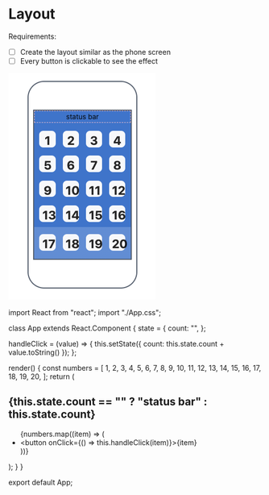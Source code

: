 # Layout

Requirements:

- [ ] Create the layout similar as the phone screen
- [ ] Every button is clickable to see the effect

![layout](./layout.png)

import React from "react";
import "./App.css";

class App extends React.Component {
  state = {
    count: "",
  };

  handleClick = (value) => {
    this.setState({ count: this.state.count + value.toString() });
  };

  render() {
    const numbers = [
      1, 2, 3, 4, 5, 6, 7, 8, 9, 10, 11, 12, 13, 14, 15, 16, 17, 18, 19, 20,
    ];
    return (
      <div>
        <h2>{this.state.count == "" ? "status bar" : this.state.count}</h2>
        <ul className="grid-list">
          {numbers.map((item) => (
            <li key={item}>
              <button onClick={() => this.handleClick(item)}>{item}</button>
            </li>
          ))}
        </ul>
      </div>
    );
  }
}

export default App;
